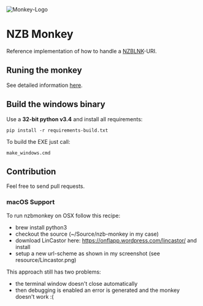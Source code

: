 ![Monkey-Logo](https://raw.githubusercontent.com/nzblnk/nzb-monkey/master/resource/nzb-monkey-128.png)

# NZB Monkey

Reference implementation of how to handle a [NZBLNK](https://nzblnk.github.io/)-URI.

## Runing the monkey

See detailed information [here](https://nzblnk.github.io/nzb-monkey/).

## Build the windows binary

Use a **32-bit python v3.4** and install all requirements:

`pip install -r requirements-build.txt `

To build the EXE just call:

`make_windows.cmd`

## Contribution

Feel free to send pull requests.

### macOS Support

To run nzbmonkey on OSX follow this recipe:

- brew install python3
- checkout the source (~/Source/nzb-monkey in my case)
- download LinCastor here: https://onflapp.wordpress.com/lincastor/ and install
- setup a new url-scheme as shown in my screenshot (see resource/Lincastor.png)

This approach still has two problems:

- the terminal window doesn't close automatically
- then debugging is enabled an error is generated and the monkey doesn't work :(
